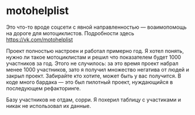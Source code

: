 # motohelplist
Это что-то вроде соцсети с явной направленностью — воаимопомощь на дороге для мотоциклистов.
Подробности здесь https://vk.com/motohelplist 

Проект полностью настроен и работал примерно год. Я хотел понять, нужно ли такое мотоциклистам и решил что показателем будет 1000 участников за год. 
Этого не случилось: за это время проект набрал менее 1000 участников, зато я получил множество негатива от людей и закрыл проект.
Забирайте кто хотите, может быть у вас получится. В коде много бардака — это был пилотный проект, нуждающийся в последующем рефакторинге.

Базу участников не отдам, сорри. Я похерил таблицу с участиками и никак не использовал их данные.
